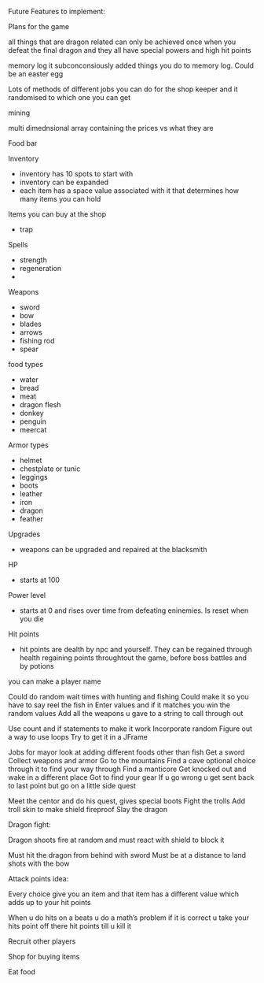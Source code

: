 Future Features to implement:

Plans for the game

all things that are dragon related can only be achieved once when you defeat the final dragon and they all have special powers and high hit points

memory log it subconconsiously added things you do to memory log. Could be an easter egg

Lots of methods of different jobs you can do for the shop keeper and it randomised to which one you can get

mining

multi dimednsional array containing the prices vs what they are

Food bar

Inventory 
* inventory has 10 spots to start with
* inventory can be expanded
* each item has a space value associated with it that determines how many items you can hold

Items you can buy at the shop
* trap

Spells
* strength
* regeneration
* 

Weapons
* sword
* bow
* blades
* arrows
* fishing rod
* spear

food types
* water 
* bread
* meat
* dragon flesh
* donkey
* penguin
* meercat

Armor types
* helmet
* chestplate or tunic
* leggings 
* boots
* leather
* iron
* dragon
* feather

Upgrades
* weapons can be upgraded and repaired at the blacksmith

HP
* starts at 100

Power level
* starts at 0 and rises over time from defeating eninemies. Is reset when you die

Hit points
* hit points are dealth by npc and yourself. They can be regained through health regaining points throughtout the game, before boss battles and by potions

you can make a player name

Could do random wait times with hunting and fishing
Could make it so you have to say reel the fish in 
Enter values and if it matches you win the random values
Add all the weapons u gave to a string to call through out

Use count and if statements to make it work 
Incorporate random
Figure out a way to use loops
Try to get it in a JFrame

Jobs for mayor look at adding different foods other than fish
Get a sword
Collect weapons and armor 
Go to the mountains
Find a cave optional choice through it to find your way through
Find a manticore
Get knocked out and wake in a different place
Got to find your gear
If u go wrong u get sent back to last point but go on a little side quest

Meet the centor and do his quest, gives special boots
Fight the trolls
Add troll skin to make shield fireproof
Slay the dragon

Dragon fight:

Dragon shoots fire at random and must react with shield to block it

Must hit the dragon from behind with sword
Must be at a distance to land shots with the bow

Attack points idea:

Every choice give you an item and that item has a different value which adds up to your hit points 

When u do hits on a beats u do a math’s problem if it is correct u take your hits point off there hit points till u kill it 

Recruit other players

Shop for buying items

Eat food